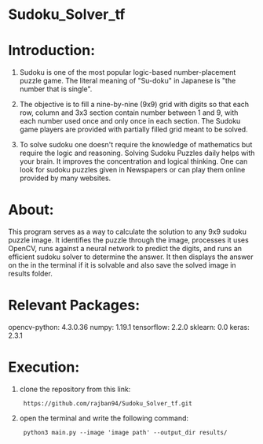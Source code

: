 # Sudoku_Solver_tf

# Introduction:
1. Sudoku is one of the most popular logic-based number-placement puzzle game. The literal meaning of "Su-doku" in Japanese is "the number that is single".

2. The objective is to fill a nine-by-nine (9x9) grid with digits so that each row, column and 3x3 section contain number between 1 and 9, with each number used once and only once in each section. The Sudoku game players are provided with partially filled grid meant to be solved.

3. To solve sudoku one doesn't require the knowledge of mathematics but require the logic and reasoning. Solving Sudoku Puzzles daily helps with your brain. It improves the concentration and logical thinking. One can look for sudoku puzzles given in Newspapers or can play them online provided by many websites.

# About:
This program serves as a way to calculate the solution to any 9x9 sudoku puzzle image. It identifies the puzzle through the image, processes it uses OpenCV, runs against a neural network to predict the digits, and runs an efficient sudoku solver to determine the answer. It then displays the answer on the in the terminal if it is solvable and also save the solved image in results folder.

# Relevant Packages:
opencv-python: 4.3.0.36
numpy: 1.19.1
tensorflow: 2.2.0
sklearn: 0.0
keras: 2.3.1

# Execution:
1. clone the repository from this link:        
        
        https://github.com/rajban94/Sudoku_Solver_tf.git

2. open the terminal and write the following command:           
        
        python3 main.py --image 'image path' --output_dir results/

